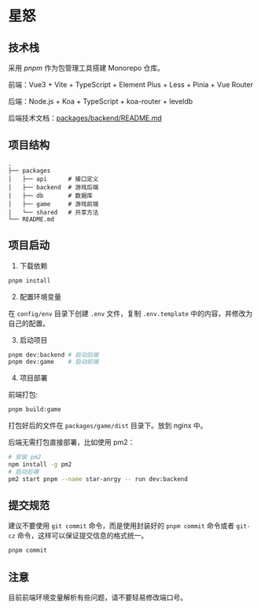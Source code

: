 # 星怒

## 技术栈

采用 _pnpm_ 作为包管理工具搭建 Monorepo 仓库。

前端：Vue3 + Vite + TypeScript + Element Plus + Less + Pinia + Vue Router

后端：Node.js + Koa + TypeScript + koa-router + leveldb

后端技术文档：[packages/backend/README.md](packages/backend/README.md)

## 项目结构

```
.
├── packages
│   ├── api      # 接口定义
│   ├── backend  # 游戏后端
|   ├── db       # 数据库
│   ├── game     # 游戏前端
│   └── shared   # 共享方法
└── README.md
```

## 项目启动

1. 下载依赖

```bash
pnpm install
```

2. 配置环境变量

在 `config/env` 目录下创建 `.env` 文件，复制 `.env.template` 中的内容，并修改为自己的配置。

3. 启动项目

```bash
pnpm dev:backend # 启动后端
pnpm dev:game    # 启动前端
```

4. 项目部署

前端打包:

```bash
pnpm build:game
```

打包好后的文件在 `packages/game/dist` 目录下。放到 nginx 中。

后端无需打包直接部署，比如使用 pm2：

```bash
# 安装 pm2
npm install -g pm2
# 启动后端
pm2 start pnpm --name star-anrgy -- run dev:backend
```

## 提交规范

建议不要使用 `git commit` 命令，而是使用封装好的 `pnpm commit` 命令或者 `git-cz` 命令，这样可以保证提交信息的格式统一。

```bash
pnpm commit
```

## 注意

目前前端环境变量解析有些问题，请不要轻易修改端口号。
